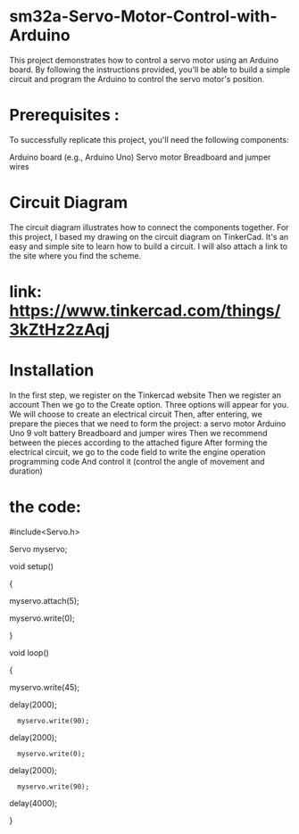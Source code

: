 # sm32a-Servo-Motor-Control-with-Arduino
This project demonstrates how to control a servo motor using an Arduino board.
 By following the instructions provided, you'll be able to build a simple circuit and program the Arduino to control the servo motor's position.

# Prerequisites :
To successfully replicate this project, you'll need the following components:

Arduino board (e.g., Arduino Uno)
Servo motor
Breadboard and jumper wires


# Circuit Diagram
The circuit diagram illustrates how to connect the components together.
For this project, I based my drawing on the circuit diagram on TinkerCad. It's an easy and simple site to learn how to build a circuit. I will also attach a link to the site where you find the scheme.

# link: https://www.tinkercad.com/things/3kZtHz2zAqj


# Installation
In the first step, we register on the Tinkercad website
Then we register an account
Then we go to the Create option. Three options will appear for you. We will choose to create an electrical circuit
Then, after entering, we prepare the pieces that we need to form the project: a servo motor
Arduino Uno
9 volt battery
Breadboard and jumper wires
Then we recommend between the pieces according to the attached figure
After forming the electrical circuit, we go to the code field to write the engine operation programming code
  And control it (control the angle of movement and duration)

 # the code:

#include<Servo.h>

Servo myservo;


void setup()

{

myservo.attach(5);

myservo.write(0);

}

void loop()

{
 
  myservo.write(45);

  delay(2000);

      myservo.write(90);

  delay(2000);

      myservo.write(0);

  delay(2000);

      myservo.write(90);

  delay(4000);

}

